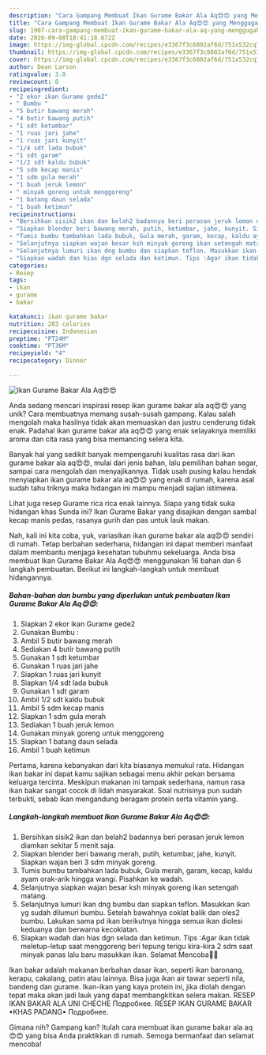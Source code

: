 ```yaml
---
description: "Cara Gampang Membuat Ikan Gurame Bakar Ala Aq😍😍 yang Menggugah Selera"
title: "Cara Gampang Membuat Ikan Gurame Bakar Ala Aq😍😍 yang Menggugah Selera"
slug: 1907-cara-gampang-membuat-ikan-gurame-bakar-ala-aq-yang-menggugah-selera
date: 2020-09-08T18:41:18.672Z
image: https://img-global.cpcdn.com/recipes/e3367f3c6802af6d/751x532cq70/ikan-gurame-bakar-ala-aq😍😍-foto-resep-utama.jpg
thumbnail: https://img-global.cpcdn.com/recipes/e3367f3c6802af6d/751x532cq70/ikan-gurame-bakar-ala-aq😍😍-foto-resep-utama.jpg
cover: https://img-global.cpcdn.com/recipes/e3367f3c6802af6d/751x532cq70/ikan-gurame-bakar-ala-aq😍😍-foto-resep-utama.jpg
author: Dean Larson
ratingvalue: 3.8
reviewcount: 8
recipeingredient:
- "2 ekor ikan Gurame gede2"
- " Bumbu "
- "5 butir bawang merah"
- "4 butir bawang putih"
- "1 sdt ketumbar"
- "1 ruas jari jahe"
- "1 ruas jari kunyit"
- "1/4 sdt lada bubuk"
- "1 sdt garam"
- "1/2 sdt kaldu bubuk"
- "5 sdm kecap manis"
- "1 sdm gula merah"
- "1 buah jeruk lemon"
- " minyak goreng untuk menggoreng"
- "1 batang daun selada"
- "1 buah ketimun"
recipeinstructions:
- "Bersihkan sisik2 ikan dan belah2 badannya beri perasan jeruk lemon diamkan sekitar 5 menit saja."
- "Siapkan blender beri bawang merah, putih, ketumbar, jahe, kunyit. Siapkan wajan beri 3 sdm minyak goreng."
- "Tumis bumbu tambahkan lada bubuk, Gula merah, garam, kecap, kaldu ayam orak-arik hingga wangi. Pisahkan ke wadah."
- "Selanjutnya siapkan wajan besar ksh minyak goreng ikan setengah matang."
- "Selanjutnya lumuri ikan dng bumbu dan siapkan teflon. Masukkan ikan yg sudah dilumuri bumbu. Setelah bawahnya coklat balik dan oles2 bumbu. Lakukan sama pd ikan berikutnya hingga semua ikan diolesi keduanya dan berwarna kecoklatan."
- "Siapkan wadah dan hias dgn selada dan ketimun. Tips :Agar ikan tidak meletup-letup saat menggoreng beri tepung terigu kira-kira 2 sdm saat minyak panas lalu baru masukkan ikan. Selamat Mencoba🙏🙏"
categories:
- Resep
tags:
- ikan
- gurame
- bakar

katakunci: ikan gurame bakar 
nutrition: 203 calories
recipecuisine: Indonesian
preptime: "PT24M"
cooktime: "PT36M"
recipeyield: "4"
recipecategory: Dinner

---
```



![Ikan Gurame Bakar Ala Aq😍😍](https://img-global.cpcdn.com/recipes/e3367f3c6802af6d/751x532cq70/ikan-gurame-bakar-ala-aq😍😍-foto-resep-utama.jpg)

Anda sedang mencari inspirasi resep ikan gurame bakar ala aq😍😍 yang unik? Cara membuatnya memang susah-susah gampang. Kalau salah mengolah maka hasilnya tidak akan memuaskan dan justru cenderung tidak enak. Padahal ikan gurame bakar ala aq😍😍 yang enak selayaknya memiliki aroma dan cita rasa yang bisa memancing selera kita.

Banyak hal yang sedikit banyak mempengaruhi kualitas rasa dari ikan gurame bakar ala aq😍😍, mulai dari jenis bahan, lalu pemilihan bahan segar, sampai cara mengolah dan menyajikannya. Tidak usah pusing kalau hendak menyiapkan ikan gurame bakar ala aq😍😍 yang enak di rumah, karena asal sudah tahu triknya maka hidangan ini mampu menjadi sajian istimewa.

Lihat juga resep Gurame rica rica enak lainnya. Siapa yang tidak suka hidangan khas Sunda ini? Ikan Gurame Bakar yang disajikan dengan sambal kecap manis pedas, rasanya gurih dan pas untuk lauk makan.


Nah, kali ini kita coba, yuk, variasikan ikan gurame bakar ala aq😍😍 sendiri di rumah. Tetap berbahan sederhana, hidangan ini dapat memberi manfaat dalam membantu menjaga kesehatan tubuhmu sekeluarga. Anda bisa membuat Ikan Gurame Bakar Ala Aq😍😍 menggunakan 16 bahan dan 6 langkah pembuatan. Berikut ini langkah-langkah untuk membuat hidangannya.

<!--inarticleads1-->

##### Bahan-bahan dan bumbu yang diperlukan untuk pembuatan Ikan Gurame Bakar Ala Aq😍😍:

1. Siapkan 2 ekor ikan Gurame gede2
1. Gunakan  Bumbu :
1. Ambil 5 butir bawang merah
1. Sediakan 4 butir bawang putih
1. Gunakan 1 sdt ketumbar
1. Gunakan 1 ruas jari jahe
1. Siapkan 1 ruas jari kunyit
1. Siapkan 1/4 sdt lada bubuk
1. Gunakan 1 sdt garam
1. Ambil 1/2 sdt kaldu bubuk
1. Ambil 5 sdm kecap manis
1. Siapkan 1 sdm gula merah
1. Sediakan 1 buah jeruk lemon
1. Gunakan  minyak goreng untuk menggoreng
1. Siapkan 1 batang daun selada
1. Ambil 1 buah ketimun


Pertama, karena kebanyakan dari kita biasanya memukul rata. Hidangan ikan bakar ini dapat kamu sajikan sebagai menu akhir pekan bersama keluarga tercinta. Meskipun makanan ini tampak sederhana, namun rasa ikan bakar sangat cocok di lidah masyarakat. Soal nutrisinya pun sudah terbukti, sebab ikan mengandung beragam protein serta vitamin yang. 

<!--inarticleads2-->

##### Langkah-langkah membuat Ikan Gurame Bakar Ala Aq😍😍:

1. Bersihkan sisik2 ikan dan belah2 badannya beri perasan jeruk lemon diamkan sekitar 5 menit saja.
1. Siapkan blender beri bawang merah, putih, ketumbar, jahe, kunyit. Siapkan wajan beri 3 sdm minyak goreng.
1. Tumis bumbu tambahkan lada bubuk, Gula merah, garam, kecap, kaldu ayam orak-arik hingga wangi. Pisahkan ke wadah.
1. Selanjutnya siapkan wajan besar ksh minyak goreng ikan setengah matang.
1. Selanjutnya lumuri ikan dng bumbu dan siapkan teflon. Masukkan ikan yg sudah dilumuri bumbu. Setelah bawahnya coklat balik dan oles2 bumbu. Lakukan sama pd ikan berikutnya hingga semua ikan diolesi keduanya dan berwarna kecoklatan.
1. Siapkan wadah dan hias dgn selada dan ketimun. Tips :Agar ikan tidak meletup-letup saat menggoreng beri tepung terigu kira-kira 2 sdm saat minyak panas lalu baru masukkan ikan. Selamat Mencoba🙏🙏


Ikan bakar adalah makanan berbahan dasar ikan, seperti ikan baronang, kerapu, cakalang, patin atau lainnya. Bisa juga ikan air tawar seperti nila, bandeng dan gurame. Ikan-ikan yang kaya protein ini, jika diolah dengan tepat maka akan jadi lauk yang dapat membangkitkan selera makan. RESEP IKAN BAKAR ALA UNI CHECHE Подробнее. RESEP IKAN GURAME BAKAR ▪KHAS PADANG▪ Подробнее. 

Gimana nih? Gampang kan? Itulah cara membuat ikan gurame bakar ala aq😍😍 yang bisa Anda praktikkan di rumah. Semoga bermanfaat dan selamat mencoba!
